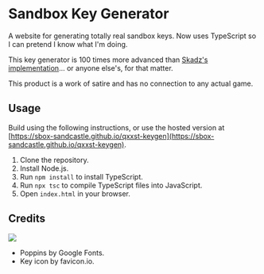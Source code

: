 # Sandbox Key Generator
A website for generating totally real sandbox keys. Now uses TypeScript so I can pretend I know what I'm doing.

This key generator is 100 times more advanced than [Skadz's implementation](https://keys.skadz.online/)... or anyone else's, for that matter.

This product is a work of satire and has no connection to any actual game.
## Usage
Build using the following instructions, or use the hosted version at [https://sbox-sandcastle.github.io/qxxst-keygen](https://sbox-sandcastle.github.io/qxxst-keygen).
1. Clone the repository.
2. Install Node.js.
3. Run `npm install` to install TypeScript.
4. Run `npx tsc` to compile TypeScript files into JavaScript.
5. Open `index.html` in your browser.
## Credits
<a href="https://github.com/sbox-sandcastle/qxxst-keygen/graphs/contributors"><img src="https://contrib.rocks/image?repo=sbox-sandcastle/qxxst-keygen"></a>
- Poppins by Google Fonts.
- Key icon by favicon.io.